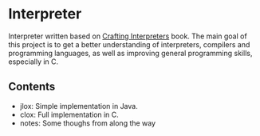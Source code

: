 # Interpreter

Interpreter written based on [Crafting Interpreters](https://craftinginterpreters.com/introduction.html) book. The main goal of this project is to get a better understanding of interpreters, compilers and programming languages, as well as improving general programming skills, especially in C.

## Contents

- jlox: Simple implementation in Java.
- clox: Full implementation in C.
- notes: Some thoughs from along the way
